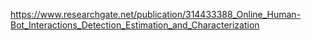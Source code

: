 https://www.researchgate.net/publication/314433388_Online_Human-Bot_Interactions_Detection_Estimation_and_Characterization